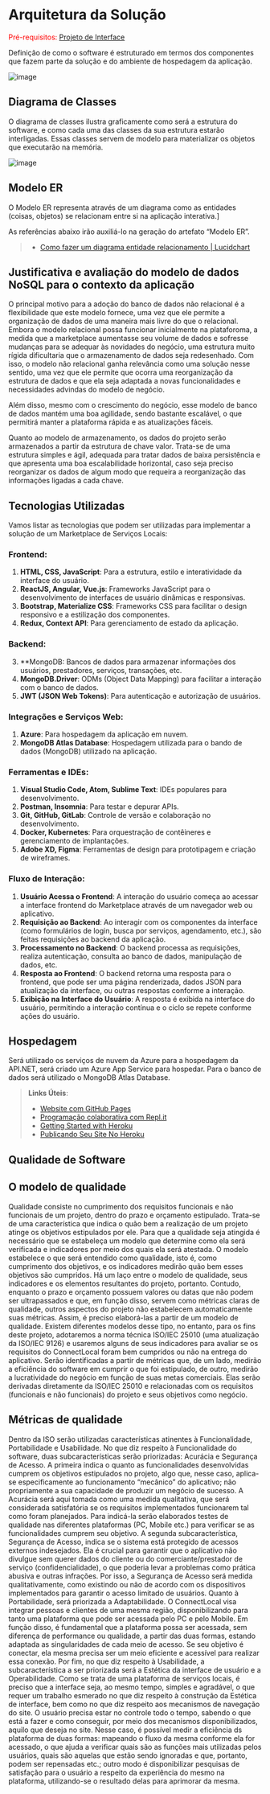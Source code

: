 # Arquitetura da Solução

<span style="color:red">Pré-requisitos: <a href="3-Projeto de Interface.md"> Projeto de Interface</a></span>

Definição de como o software é estruturado em termos dos componentes que fazem parte da solução e do ambiente de hospedagem da aplicação.

![image](https://github.com/ICEI-PUC-Minas-PMV-ADS/pmv-ads-2024-1-e4-proj-infra-t4-connectlocal/assets/113395332/6ec7f576-e878-4888-96d6-a635064f5bc2)


## Diagrama de Classes

O diagrama de classes ilustra graficamente como será a estrutura do software, e como cada uma das classes da sua estrutura estarão interligadas. Essas classes servem de modelo para materializar os objetos que executarão na memória.

![image](https://github.com/ICEI-PUC-Minas-PMV-ADS/pmv-ads-2024-1-e4-proj-infra-t4-connectlocal/assets/114544326/4403dda8-ee7d-418b-83f6-70d7149103fa)




## Modelo ER

O Modelo ER representa através de um diagrama como as entidades (coisas, objetos) se relacionam entre si na aplicação interativa.]

As referências abaixo irão auxiliá-lo na geração do artefato “Modelo ER”.

> - [Como fazer um diagrama entidade relacionamento | Lucidchart](https://www.lucidchart.com/pages/pt/como-fazer-um-diagrama-entidade-relacionamento)

## Justificativa e avaliação do modelo de dados NoSQL para o contexto da aplicação

O principal motivo para a adoção do banco de dados não relacional é a flexibilidade que este modelo fornece, uma vez que ele permite a organização de dados de uma maneira mais livre do que o relacional. Embora o modelo relacional possa funcionar inicialmente na plataforoma, a medida que a marketplace aumentasse seu volume de dados e sofresse mudanças para se adequar às novidades do negócio, uma estrutura muito rígida dificultaria que o armazenamento de dados seja redesenhado. Com isso, o modelo não relacional ganha relevância como uma solução nesse sentido, uma vez que ele permite que ocorra uma reorganização da estrutura de dados e que ela seja adaptada a novas funcionalidades e necessidades advindas do modelo de negócio.

Além disso, mesmo com o crescimento do negócio, esse modelo de banco de dados mantém uma boa agilidade, sendo bastante escalável, o que permitirá manter a plataforma rápida e as atualizações fáceis.

Quanto ao modelo de armazenamento, os dados do projeto serão armazenados a partir da estrutura de chave valor. Trata-se de uma estrutura simples e ágil, adequada para tratar dados de baixa persistência e que apresenta uma boa escalabilidade horizontal, caso seja preciso reorganizar os dados de algum modo que requeira a reorganização das informações ligadas a cada chave. 

## Tecnologias Utilizadas

Vamos listar as tecnologias que podem ser utilizadas para implementar a solução de um Marketplace de Serviços Locais:

### Frontend:
1. **HTML, CSS, JavaScript**: Para a estrutura, estilo e interatividade da interface do usuário.
2. **ReactJS, Angular, Vue.js**: Frameworks JavaScript para o desenvolvimento de interfaces de usuário dinâmicas e responsivas.
3. **Bootstrap, Materialize CSS**: Frameworks CSS para facilitar o design responsivo e a estilização dos componentes.
4. **Redux, Context API**: Para gerenciamento de estado da aplicação.

### Backend:
3. **MongoDB: Bancos de dados para armazenar informações dos usuários, prestadores, serviços, transações, etc.
4. **MongoDB.Driver**: ODMs (Object Data Mapping) para facilitar a interação com o banco de dados.
5. **JWT (JSON Web Tokens)**: Para autenticação e autorização de usuários.

### Integrações e Serviços Web:
1. **Azure**: Para hospedagem da aplicação em nuvem.
2. **MongoDB Atlas Database**: Hospedagem utilizada para o bando de dados (MongoDB) utilizado na aplicação.

### Ferramentas e IDEs:
1. **Visual Studio Code, Atom, Sublime Text**: IDEs populares para desenvolvimento.
2. **Postman, Insomnia**: Para testar e depurar APIs.
3. **Git, GitHub, GitLab**: Controle de versão e colaboração no desenvolvimento.
4. **Docker, Kubernetes**: Para orquestração de contêineres e gerenciamento de implantações.
5. **Adobe XD, Figma**: Ferramentas de design para prototipagem e criação de wireframes.

### Fluxo de Interação:
1. **Usuário Acessa o Frontend**: A interação do usuário começa ao acessar a interface frontend do Marketplace através de um navegador web ou aplicativo.
2. **Requisição ao Backend**: Ao interagir com os componentes da interface (como formulários de login, busca por serviços, agendamento, etc.), são feitas requisições ao backend da aplicação.
3. **Processamento no Backend**: O backend processa as requisições, realiza autenticação, consulta ao banco de dados, manipulação de dados, etc.
4. **Resposta ao Frontend**: O backend retorna uma resposta para o frontend, que pode ser uma página renderizada, dados JSON para atualização da interface, ou outras respostas conforme a interação.
5. **Exibição na Interface do Usuário**: A resposta é exibida na interface do usuário, permitindo a interação contínua e o ciclo se repete conforme ações do usuário.

## Hospedagem

Será utilizado os serviços de nuvem da Azure para a hospedagem da API.NET, será criado um Azure App Service para hospedar.
Para o banco de dados será utilizado o MongoDB Atlas Database.

> **Links Úteis**:
>
> - [Website com GitHub Pages](https://pages.github.com/)
> - [Programação colaborativa com Repl.it](https://repl.it/)
> - [Getting Started with Heroku](https://devcenter.heroku.com/start)
> - [Publicando Seu Site No Heroku](http://pythonclub.com.br/publicando-seu-hello-world-no-heroku.html)

## Qualidade de Software

## O modelo de qualidade

Qualidade consiste no cumprimento dos requisitos funcionais e não funcionais de um projeto, dentro do prazo e orçamento estipulado. Trata-se de uma característica que indica o quão bem a realização de um projeto atinge os objetivos estipulados por ele. Para que a qualidade seja atingida é necessário que se estabeleça um modelo que determine como ela será verificada e indicadores por meio dos quais ela será atestada. O modelo estabelece o que será entendido como qualidade, isto é, como cumprimento dos objetivos, e os indicadores medirão quão bem esses objetivos são cumpridos. Há um laço entre o modelo de qualidade, seus indicadores e os elementos resultantes do projeto, portanto.
Contudo, enquanto o prazo e orçamento possuem valores ou datas que não podem ser ultrapassados e que, em função disso, servem como métricas claras de qualidade, outros aspectos do projeto não estabelecem automaticamente suas métricas. Assim, é preciso elaborá-las a partir de um modelo de qualidade. Existem diferentes modelos desse tipo, no entanto, para os fins deste projeto, adotaremos a norma técnica ISO/IEC 25010 (uma atualização da ISO/IEC 9126) e usaremos alguns de seus indicadores para avaliar se os requisitos do ConnectLocal foram bem cumpridos ou não na entrega do aplicativo. Serão identificadas a partir de métricas que, de um lado, medirão a eficiência do software em cumprir o que foi estipulado, de outro, medirão a lucratividade do negócio em função de suas metas comerciais. Elas serão derivadas diretamente da ISO/IEC 25010 e relacionadas com os requisitos (funcionais e não funcionais) do projeto e seus objetivos como negócio.

## Métricas de qualidade

Dentro da ISO serão utilizadas características atinentes à Funcionalidade, Portabilidade e Usabilidade. 
No que diz respeito à Funcionalidade do software, duas subcaracterísticas serão priorizadas: Acurácia e Segurança de Acesso. A primeira indica o quanto as funcionalidades desenvolvidas cumprem os objetivos estipulados no projeto, algo que, nesse caso, aplica-se especificamente ao funcionamento “mecânico” do aplicativo; não propriamente a sua capacidade de produzir um negócio de sucesso. A Acurácia será aqui tomada como uma medida qualitativa, que será considerada satisfatória se os requisitos implementados funcionarem tal como foram planejados. Para indicá-la serão elaborados testes de qualidade nas diferentes plataformas (PC, Mobile etc.) para verificar se as funcionalidades cumprem seu objetivo. A segunda subcaracterística, Segurança de Acesso, indica se o sistema está protegido de acessos externos indesejados. Ela é crucial para garantir que o aplicativo não divulgue sem querer dados do cliente ou do comerciante/prestador de serviço (confidencialidade), o que poderia levar a problemas como prática abusiva e outras infrações. Por isso, a Segurança de Acesso será medida qualitativamente, como existindo ou não de acordo com os dispositivos implementados para garantir o acesso limitado de usuários. 
Quanto à Portabilidade, será priorizada a Adaptabilidade. O ConnectLocal visa integrar pessoas e clientes de uma mesma região, disponibilizando para tanto uma plataforma que pode ser acessada pelo PC e pelo Mobile. Em função disso, é fundamental que a plataforma possa ser acessada, sem diferença de performance ou qualidade, a partir das duas formas, estando adaptada as singularidades de cada meio de acesso. Se seu objetivo é conectar, ela mesma precisa ser um meio eficiente e acessível para realizar essa conexão.
Por fim, no que diz respeito à Usabilidade, a subcaracterística a ser priorizada será a Estética da interface de usuário e a Operabilidade. Como se trata de uma plataforma de serviços locais, é preciso que a interface seja, ao mesmo tempo, simples e agradável, o que requer um trabalho esmerado no que diz respeito à construção da Estética de interface, bem como no que diz respeito aos mecanismos de navegação do site. O usuário precisa estar no controle todo o tempo, sabendo o que está a fazer e como conseguir, por meio dos mecanismos disponibilizados, aquilo que deseja no site. Nesse caso, é possível medir a eficiência ds plataforma de duas formas: mapeando o fluxo da mesma conforme ela for acessado, o que ajuda a verificar quais são as funções mais utilizadas pelos usuários, quais são aquelas que estão sendo ignoradas e que, portanto, podem ser repensadas etc.; outro modo é disponibilizar pesquisas de satisfação para o usuário a respeito da experiência do mesmo na plataforma, utilizando-se o resultado delas para aprimorar da mesma.

